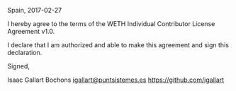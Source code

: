 Spain, 2017-02-27

I hereby agree to the terms of the WETH Individual Contributor License
Agreement v1.0.

I declare that I am authorized and able to make this agreement and sign this
declaration.

Signed,

Isaac Gallart Bochons igallart@puntsistemes.es https://github.com/igallart
